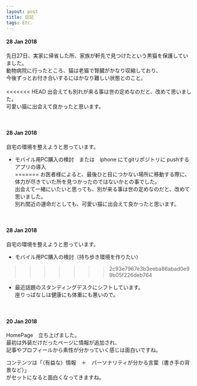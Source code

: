 ```yaml
---
layout: post
title: 日記
tags: Etc.
---
```

#### 28 Jan 2018
先日27日、実家に帰省した所、家族が軒先で見つけたという黒猫を保護していました。<br>
動物病院に行ったところ、猫は老猫で腎臓がかなり収縮しており、<br>
今後ずっとお付き合いするにはかなり難しい状態とのこと。<br>
<br>
<<<<<<< HEAD
出会えても別れが来る事は世の定めなのだと、改めて思いました。<br>
可愛い猫に出会えて良かったと思います。<br>
<br><br>
#### 28 Jan 2018
自宅の環境を整えようと思っています。<br>
* モバイル用PC購入の検討　または　iphone にてgitリポジトリに pushするアプリの導入  
=======
お医者様によると、最後ひと目につかない場所に移動する際に、<br>
体力が尽きていた所を見つかったのではないかとの事でした。<br>
出会えて一緒にいたいと思っても、別が来る事は世の定めなのだと、改めて思いました。<br>
別れ間近の運命だとしても、可愛い猫に出会えて良かったと思います。<br>
<br><br>
#### 28 Jan 2018
自宅の環境を整えようと思っています。<br>
* モバイル用PC購入の検討（持ち歩き環境を作りたい）  
>>>>>>> 2c93e7967e3b3eeba86abad0e99b05f226deb764
* 最近話題のスタンディングデスクにシフトしています。<br>
座りっぱなしは健康にも体重にも悪いので。<br>
<br><br>
#### 20 Jan 2018
HomePage　立ち上げました。  
最初は外装だけだったページに情報が追加され、  
記事やプロフィールから素性が分かっていく感じは面白いですね。 

コンテンツは「（有益な）情報　＋　パーソナリティが分かる言葉（書き手の背景など）」  
がセットになると面白くなってきますね。  
